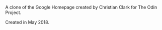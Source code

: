 A clone of the Google Homepage created by Christian Clark for The Odin Project.

Created in May 2018.
